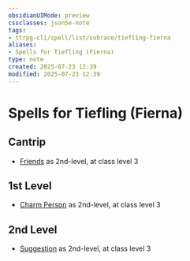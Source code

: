 ```yaml
---
obsidianUIMode: preview
cssclasses: json5e-note
tags:
- ttrpg-cli/spell/list/subrace/tiefling-fierna
aliases:
- Spells for Tiefling (Fierna)
type: note
created: 2025-07-23 12:39
modified: 2025-07-23 12:39
---
```

# Spells for Tiefling (Fierna)

## Cantrip

- [Friends](/03_Mechanics/CLI/spells/friends-xphb.md "XPHB") as 2nd-level, at class level 3

## 1st Level

- [Charm Person](/03_Mechanics/CLI/spells/charm-person-xphb.md "XPHB") as 2nd-level, at class level 3

## 2nd Level

- [Suggestion](/03_Mechanics/CLI/spells/suggestion-xphb.md "XPHB") as 2nd-level, at class level 3